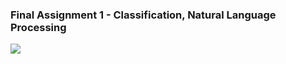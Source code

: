 ### Final Assignment 1 - Classification, Natural Language Processing


![](final_iteration_notebook.png)